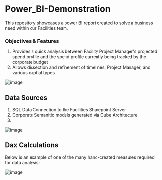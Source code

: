 # Power_BI-Demonstration
This repository showcases a power BI report created to solve a business need within our Facilities team.

### Objectives & Features
1) Provides a quick analysis between Facility Project Manager's projected spend profile and the spend profile currently being tracked by the corporate budget
2) Allows dissection and refinement of timelines, Project Manager, and various captial types

![image](https://github.com/user-attachments/assets/24d83b13-f040-4094-92a4-74fb2726df2d)

## Data Sources
1) SQL Data Connection to the Facilities Sharepoint Server
2) Corporate Semanitic models generated via Cube Architecture
3) 
![image](https://github.com/user-attachments/assets/cb6f5ff9-05ca-48d1-81a6-af5be142fcaf)

## Dax Calculations
Below is an example of one of the many hand-created measures required for data analysis:

![image](https://github.com/user-attachments/assets/0bc39df3-ac51-4c11-85a2-5c1fe0856377)
